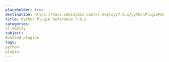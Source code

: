 ```yaml
---
placeholder: true
destination: https://docs.xebialabs.com/xl-deploy/7.0.x/pythonPluginManual.html
title: Python Plugin Reference 7.0.x
categories:
xl-deploy
subject:
Bundled plugins
tags:
python
plugin
---
```

